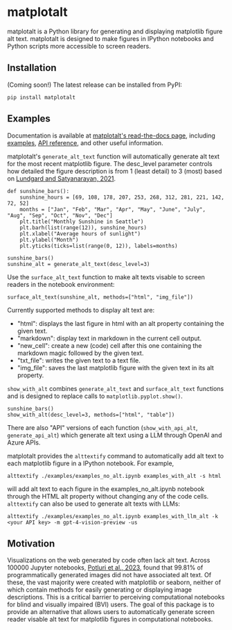 # matplotalt

matplotalt is a Python library for generating and displaying matplotlib figure alt text. matplotalt is designed to make figures in IPython notebooks and Python scripts more accessible to screen readers.

## Installation

(Coming soon!) The latest release can be installed from PyPI:

``` pip install matplotalt ```

## Examples

Documentation is available at [matplotalt's read-the-docs page](https://matplotalt.readthedocs.io), including [examples](https://matplotalt.readthedocs.io/en/latest/notebooks/examples.html), [API reference](https://matplotalt.readthedocs.io/en/latest/api.html), and other useful information.

matplotalt's ``generate_alt_text`` function will automatically generate alt text for the most recent matplotlib figure. The desc_level parameter controls how detailed the figure description is from 1 (least detail) to 3 (most) based on [Lundgard and Satyanarayan, 2021](https://arxiv.org/pdf/2110.04406).

```
def sunshine_bars():
    sunshine_hours = [69, 108, 178, 207, 253, 268, 312, 281, 221, 142, 72, 52]
    months = ["Jan", "Feb", "Mar", "Apr", "May", "June", "July", "Aug", "Sep", "Oct", "Nov", "Dec"]
    plt.title("Monthly Sunshine in Seattle")
    plt.barh(list(range(12)), sunshine_hours)
    plt.xlabel("Average hours of sunlight")
    plt.ylabel("Month")
    plt.yticks(ticks=list(range(0, 12)), labels=months)

sunshine_bars()
sunshine_alt = generate_alt_text(desc_level=3)
```

Use the ``surface_alt_text`` function to make alt texts visable to screen readers in the notebook environment:

```
surface_alt_text(sunshine_alt, methods=["html", "img_file"])
```

Currently supported methods to display alt text are:

* "html": displays the last figure in html with an alt property containing the given text.
* "markdown": display text in markdown in the current cell output.
* "new_cell": create a new (code) cell after this one containing the markdown magic followed by the given text.
* "txt_file": writes the given text to a text file.
* "img_file": saves the last matplotlib figure with the given text in its alt property.

``show_with_alt`` combines ``generate_alt_text`` and ``surface_alt_text`` functions and is designed to replace calls to ``matplotlib.pyplot.show()``.

```
sunshine_bars()
show_with_alt(desc_level=3, methods=["html", "table"])
```

There are also "API" versions of each function (``show_with_api_alt``, ``generate_api_alt``) which generate alt text using a LLM through OpenAI and Azure APIs.

matplotalt provides the ``alttextify`` command to automatically add alt text to each matplotlib figure in a IPython notebook. For example,

```
alttextify ./examples/examples_no_alt.ipynb examples_with_alt -s html
```

will add alt text to each figure in the examples_no_alt.ipynb notebook through the HTML alt property without changing any of the code cells. ``alttextify`` can also be used to generate alt texts with LLMs:

```
alttextify ./examples/examples_no_alt.ipynb examples_with_llm_alt -k <your API key> -m gpt-4-vision-preview -us
```

## Motivation

Visualizations on the web generated by code often lack alt text. Across 100000 Jupyter notebooks, [Potluri et al., 2023](https://dl.acm.org/doi/pdf/10.1145/3597638.3608417), found that 99.81% of programmatically generated images did not have associated alt text. Of these, the vast majority were created with matplotlib or seaborn, neither of which contain methods for easily generating or displaying image descriptions. This is a critical barrier to perceiving computational notebooks for blind and visually impaired (BVI) users. The goal of this package is to provide an alternative that allows users to automatically generate screen reader visable alt text for matplotlib figures in computational notebooks.
